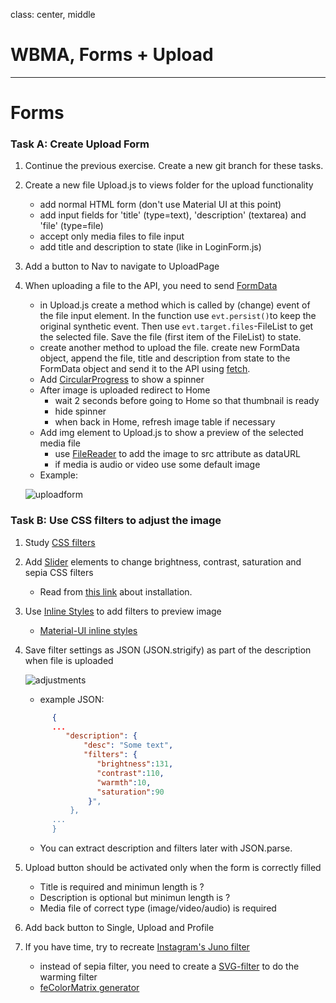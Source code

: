 class: center, middle

# WBMA, Forms + Upload

---

# Forms

### Task A: Create Upload Form 

1. Continue the previous exercise. Create a new git branch for these tasks.
1. Create a new file Upload.js  to views folder for the upload functionality
    - add normal HTML form (don't use Material UI at this point)
    - add input fields for 'title' (type=text), 'description' (textarea) and 'file' (type=file)
    - accept only media files to file input
    - add title and description to state (like in LoginForm.js)
1. Add a button to Nav to navigate to UploadPage
1. When uploading a file to the API, you need to send [FormData](https://developer.mozilla.org/en-US/docs/Web/API/FormData/Using_FormData_Objects) 
    - in Upload.js create a method which is called by (change) event of the file input element. In the function use `evt.persist()`to keep the original synthetic event. Then use `evt.target.files`-FileList to get the selected file. Save the file (first item of the FileList) to state. 
    - create another method to upload the file. create new FormData object, append the file, title and description from state to the FormData object and send it to the API using [fetch](https://muffinman.io/uploading-files-using-fetch-multipart-form-data/).
    - Add [CircularProgress](https://material-ui.com/demos/progress/) to show a spinner
    - After image is uploaded redirect to Home
        - wait 2 seconds before going to Home so that thumbnail is ready
        - hide spinner
        - when back in Home, refresh image table if necessary
    - Add img element to Upload.js to show a preview of the selected media file
        - use [FileReader](https://developer.mozilla.org/en-US/docs/Web/API/FileReader) to add the image to src attribute as dataURL
        - if media is audio or video use some default image
    - Example:
    
    ![uploadform](images/uploadform.png)
        
### Task B: Use CSS filters to adjust the image
1. Study [CSS filters](https://css-tricks.com/almanac/properties/f/filter/)
1. Add [Slider](https://material-ui.com/components/slider/) elements to change brightness, contrast, saturation and sepia CSS filters
    - Read from [this link](https://material-ui.com/lab/about/) about installation.
1. Use [Inline Styles](https://react-cn.github.io/react/tips/inline-styles.html) to add filters to preview image
    - [Material-UI inline styles](https://material-ui.com/customization/overrides/#overriding-with-inline-style)
1. Save filter settings as JSON (JSON.strigify) as part of the description when file is uploaded
    
    ![adjustments](images/adjustments.png)
    * example JSON:
     ```json
           { 
           ...
              "description": {
                  "desc": "Some text",
                  "filters": {
                     "brightness":131,
                     "contrast":110,
                     "warmth":10,
                     "saturation":90
                   }",
               },
           ...
           }
     ```
    * You can extract description and filters later with JSON.parse.
1. Upload button should be activated only when the form is correctly filled
    - Title is required and minimun length is ?
    - Description is optional but minimun length is ?
    - Media file of correct type (image/video/audio) is required
1. Add back button to Single, Upload and Profile
    
1. If you have time, try to recreate [Instagram's Juno filter](https://tricky-photoshop.com/how-to-create-instagram-juno-effect-in-photoshop/)
    - instead of sepia filter, you need to create a [SVG-filter](https://css-tricks.com/gooey-effect/) to do the warming filter
    - [feColorMatrix generator](https://kazzkiq.github.io/svg-color-filter/)
